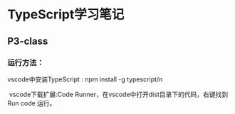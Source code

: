 # TypeScript学习笔记

## P3-class

### 运行方法：
  vscode中安装TypeScript : npm install -g typescript/n
  
  
​	vscode下载扩展:Code Runner，在vscode中打开dist目录下的代码，右键找到Run code 运行。
